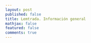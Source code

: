```yaml
---
layout: post
published: false
title: Lemtrada. Información general
mathjax: false
featured: false
comments: true
---
```



